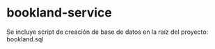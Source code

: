 # bookland-service

Se incluye script de creación de base de datos en la raíz del proyecto: bookland.sql
